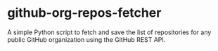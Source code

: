 # github-org-repos-fetcher
A simple Python script to fetch and save the list of repositories for any public GitHub organization using the GitHub REST API.
